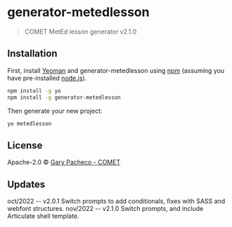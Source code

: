 # generator-metedlesson
> COMET MetEd lesson generator v2.1.0

## Installation

First, install [Yeoman](http://yeoman.io) and generator-metedlesson using [npm](https://www.npmjs.com/) (assuming you have pre-installed [node.js](https://nodejs.org/)).

```bash
npm install -g yo
npm install -g generator-metedlesson
```

Then generate your new project:

```bash
yo metedlesson
```

## License

Apache-2.0 © [Gary Pacheco - COMET](https://www.comet.ucar.edu)


[npm-image]: https://badge.fury.io/js/generator-cometlesson.svg
[npm-url]: https://npmjs.org/package/generator-cometlesson
[travis-image]: https://travis-ci.com//generator-cometlesson.svg?branch=master
[travis-url]: https://travis-ci.com//generator-cometlesson
[daviddm-image]: https://david-dm.org//generator-cometlesson.svg?theme=shields.io
[daviddm-url]: https://david-dm.org//generator-cometlesson


## Updates
oct/2022 -- v2.0.1 Switch prompts to add conditionals, fixes with SASS and webfont structures.
nov/2022 -- v2.1.0 Switch prompts, and include Articulate shell template.